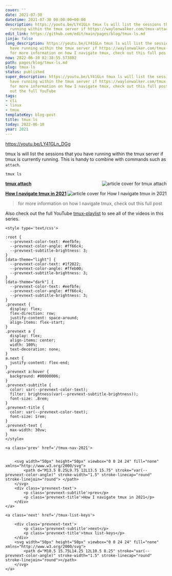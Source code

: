 ```yaml
---
cover: ''
date: 2021-07-30
datetime: 2021-07-30 00:00:00+00:00
description: https://youtu.be/LY41GLn tmux ls will list the sessions that you have
  running within the tmux server if https://waylonwalker.com/tmux-attach/ https://waylonwalk
edit_link: https://github.com/edit/main/pages/blog/tmux-ls.md
jinja: false
long_description: https://youtu.be/LY41GLn tmux ls will list the sessions that you
  have running within the tmux server if https://waylonwalker.com/tmux-attach/ https://waylonwalker.com/tmux-nav-2021/
  for more information on how I navigate tmux, check out this full pos
now: 2022-06-10 02:38:55.573802
path: pages/blog/tmux-ls.md
slug: tmux-ls
status: published
super_description: https://youtu.be/LY41GLn tmux ls will list the sessions that you
  have running within the tmux server if https://waylonwalker.com/tmux-attach/ https://waylonwalker.com/tmux-nav-2021/
  for more information on how I navigate tmux, check out this full post Also check
  out the full YouTube
tags:
- cli
- linux
- tmux
templateKey: blog-post
title: tmux ls
today: 2022-06-10
year: 2021
---
```


https://youtu.be/LY41GLn_DGg

tmux ls will list the sessions that you have running within the tmux server if
tmux is currently running.  This is handy to combine with commands such as `attach`.

``` bash
tmux ls
```

  <div class="onelinelink-wrapper">
      <a class="onelinelink" href="https://waylonwalker.com/tmux-attach/">
          <img style="float: right;" align='right' src="https://images.waylonwalker.com/tmux-attach-og_250x140.png" alt="article cover for 
 tmux attach
"/>
          <p><strong>
 tmux attach
</strong></p>
      </a>
  </div>



  <div class="onelinelink-wrapper">
      <a class="onelinelink" href="https://waylonwalker.com/tmux-nav-2021/">
          <img style="float: right;" align='right' src="https://images.waylonwalker.com/tmux-nav-2021-og_250x140.png" alt="article cover for 
 How I navigate tmux in 2021
"/>
          <p><strong>
 How I navigate tmux in 2021
</strong></p>
      </a>
  </div>


> for more information on how I navigate tmux, check out this full post


Also check out the full YouTube
[tmux-playlist](https://www.youtube.com/playlist?list=PLTRNG6WIHETB4reAxbWza3CZeP9KL6Bkr)
to see all of the videos in this series.
<div class='prevnext'>

    <style type='text/css'>

    :root {
      --prevnext-color-text: #eefbfe;
      --prevnext-color-angle: #ff66c4;
      --prevnext-subtitle-brightness: 3;
    }
    [data-theme="light"] {
      --prevnext-color-text: #1f2022;
      --prevnext-color-angle: #ffeb00;
      --prevnext-subtitle-brightness: 3;
    }
    [data-theme="dark"] {
      --prevnext-color-text: #eefbfe;
      --prevnext-color-angle: #ff66c4;
      --prevnext-subtitle-brightness: 3;
    }
    .prevnext {
      display: flex;
      flex-direction: row;
      justify-content: space-around;
      align-items: flex-start;
    }
    .prevnext a {
      display: flex;
      align-items: center;
      width: 100%;
      text-decoration: none;
    }
    a.next {
      justify-content: flex-end;
    }
    .prevnext a:hover {
      background: #00000006;
    }
    .prevnext-subtitle {
      color: var(--prevnext-color-text);
      filter: brightness(var(--prevnext-subtitle-brightness));
      font-size: .8rem;
    }
    .prevnext-title {
      color: var(--prevnext-color-text);
      font-size: 1rem;
    }
    .prevnext-text {
      max-width: 30vw;
    }
    </style>
    
    <a class='prev' href='/tmux-nav-2021'>
    

        <svg width="50px" height="50px" viewbox="0 0 24 24" fill="none" xmlns="http://www.w3.org/2000/svg">
            <path d="M13.5 8.25L9.75 12L13.5 15.75" stroke="var(--prevnext-color-angle)" stroke-width="1.5" stroke-linecap="round" stroke-linejoin="round"> </path>
        </svg>
        <div class='prevnext-text'>
            <p class='prevnext-subtitle'>prev</p>
            <p class='prevnext-title'>How I navigate tmux in 2021</p>
        </div>
    </a>
    
    <a class='next' href='/tmux-list-keys'>
    
        <div class='prevnext-text'>
            <p class='prevnext-subtitle'>next</p>
            <p class='prevnext-title'>tmux list-keys</p>
        </div>
        <svg width="50px" height="50px" viewbox="0 0 24 24" fill="none" xmlns="http://www.w3.org/2000/svg">
            <path d="M10.5 15.75L14.25 12L10.5 8.25" stroke="var(--prevnext-color-angle)" stroke-width="1.5" stroke-linecap="round" stroke-linejoin="round"></path>
        </svg>
    </a>
  </div>
